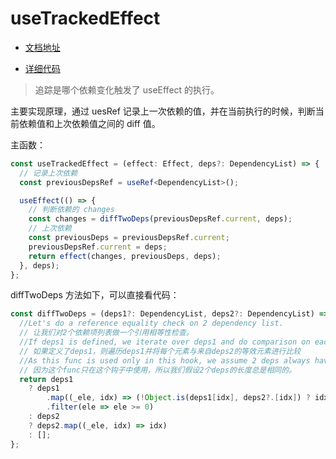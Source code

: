 # useTrackedEffect

- [文档地址](https://ahooks.js.org/zh-CN/hooks/use-tracked-effect)

- [详细代码](https://github.com/GpingFeng/hooks/blob/guangping%2Fread-code/packages/hooks/src/useTrackedEffect/index.ts)

> 追踪是哪个依赖变化触发了 useEffect 的执行。

主要实现原理，通过 uesRef 记录上一次依赖的值，并在当前执行的时候，判断当前依赖值和上次依赖值之间的 diff 值。

主函数：

```ts
const useTrackedEffect = (effect: Effect, deps?: DependencyList) => {
  // 记录上次依赖
  const previousDepsRef = useRef<DependencyList>();

  useEffect(() => {
    // 判断依赖的 changes
    const changes = diffTwoDeps(previousDepsRef.current, deps);
    // 上次依赖
    const previousDeps = previousDepsRef.current;
    previousDepsRef.current = deps;
    return effect(changes, previousDeps, deps);
  }, deps);
};
```

diffTwoDeps 方法如下，可以直接看代码：

```ts
const diffTwoDeps = (deps1?: DependencyList, deps2?: DependencyList) => {
  //Let's do a reference equality check on 2 dependency list.
  // 让我们对2个依赖项列表做一个引用相等性检查。
  //If deps1 is defined, we iterate over deps1 and do comparison on each element with equivalent element from deps2
  // 如果定义了deps1，则遍历deps1并将每个元素与来自deps2的等效元素进行比较
  //As this func is used only in this hook, we assume 2 deps always have same length.
  // 因为这个func只在这个钩子中使用，所以我们假设2个deps的长度总是相同的。
  return deps1
    ? deps1
        .map((_ele, idx) => (!Object.is(deps1[idx], deps2?.[idx]) ? idx : -1))
        .filter(ele => ele >= 0)
    : deps2
    ? deps2.map((_ele, idx) => idx)
    : [];
};
```
